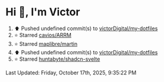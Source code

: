 <h1>Hi 👋, I'm Victor </h1>

<!--RECENT_ACTIVITY:start-->
1. ⬆️ Pushed undefined commit(s) to [victorDigital/my-dotfiles](https://github.com/victorDigital/my-dotfiles)<br>
2. ⭐ Starred [cavios/ARRM](https://github.com/cavios/ARRM)<br>
3. ⭐ Starred [maplibre/martin](https://github.com/maplibre/martin)<br>
4. ⬆️ Pushed undefined commit(s) to [victorDigital/my-dotfiles](https://github.com/victorDigital/my-dotfiles)<br>
5. ⭐ Starred [huntabyte/shadcn-svelte](https://github.com/huntabyte/shadcn-svelte)<br>
<!--RECENT_ACTIVITY:end-->

<!--RECENT_ACTIVITY:last_update-->
Last Updated: Friday, October 17th, 2025, 9:35:22 PM
<!--RECENT_ACTIVITY:last_update_end-->
